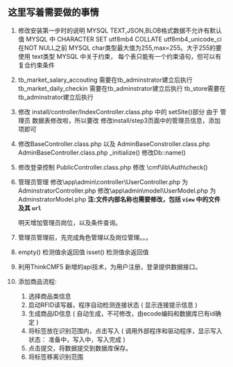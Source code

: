 ## 这里写着需要做的事情

1. 修改安装第一步时的说明
	MYSQL TEXT,JSON,BLOB格式数据不允许有默认值
	MYSQL 中 CHARACTER SET utf8mb4 COLLATE utf8mb4_unicode_ci 在NOT NULL之前
	MYSQL char类型最大值为255,max=255。大于255的要使用 text类型
	MYSQL 中关于约束， 每个表只能有一个约束语句，但可以有复合约束条件

2. tb_market_salary_accouting 需要在tb_adminstrator建立后执行
	tb_market_daily_checkin 需要在tb_adminstrator建立后执行
	tb_store需要在tb_adminstrator建立后执行

3. 修改 install/controller/IndexController.class.php 中的 setSite()部分
	由于 管理员 数据表修改啦，所以要改
	修改install/step3页面中的管理员信息，添加项即可

4. 修改BaseController.class.php 以及 AdminBaseConstroller.class.php
	AdminBaseController.class.php  _initialize() 修改Db::name()

5. 修改登录控制
	PublicController.class.php
	修改 \cmf\lib\Auth\check()

6. 管理员管理
	修改\app\admin\controller\UserController.php 为 AdminstratorController.php
	修改\app\admin\model\UserModel.php 为 AdminstratorModel.php
	**注:文件内部名称也需要修改，包括 `view` 中的文件 及其 `url`**

	明天增加管理员岗位，以及条件查询。
	
7. 管理员管理前，先完成角色管理以及岗位管理。。。

8. empty() 检测值余返回值
	isset() 检测值余返回值
	
9. 利用ThinkCMF5 新增的api技术，为用户注册，登录提供数据接口。

10. 添加商品流程:
	1. 选择商品类信息
	2. 启动RFID读写器，程序自动检测连接状态 ( 显示连接提示信息 )
	3. 生成商品ID信息 ( 自动生成，不可修改，由ecode编码和数据库已有id确定 )
	4. 将标签放在识别范围内，点击写入 ( 调用外部程序和驱动程序，显示写入状态： 准备中，写入中，写入完成  )
	5. 点击提交，将数据提交到数据库保存。
	6. 将标签移离识别范围
